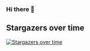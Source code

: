### Hi there 👋

<!--
**EthanOK/EthanOk** is a ✨ _special_ ✨ repository because its `README.md` (this file) appears on your GitHub profile.

Here are some ideas to get you started:

- 🔭 I’m currently working on ...
- 🌱 I’m currently learning ...
- 👯 I’m looking to collaborate on ...
- 🤔 I’m looking for help with ...
- 💬 Ask me about ...
- 📫 How to reach me: ...
- 😄 Pronouns: ...
- ⚡ Fun fact: ...
-->


## Stargazers over time

[![Stargazers over time](https://starchart.cc/Jxpro/damai-tickets.svg)](https://starchart.cc/Jxpro/damai-tickets)
